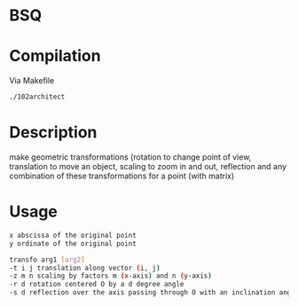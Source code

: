 # BSQ

# Compilation

Via Makefile

```bash
./102architect
```
# Description

make geometric transformations (rotation to change point of view, translation to move an object, scaling to zoom in and out, reflection
and any combination of these transformations for a point (with matrix)

# Usage
```bash
x abscissa of the original point
y ordinate of the original point

transfo arg1 [arg2]
-t i j translation along vector (i, j)
-z m n scaling by factors m (x-axis) and n (y-axis)
-r d rotation centered O by a d degree angle
-s d reflection over the axis passing through O with an inclination angle of d degrees
```
